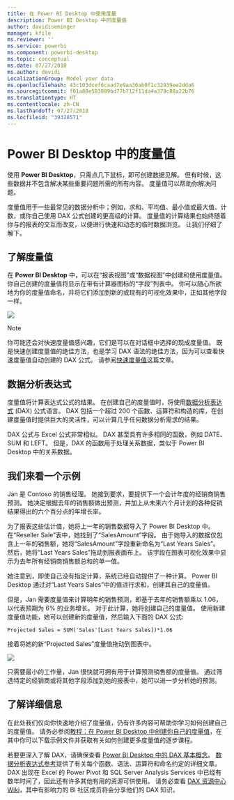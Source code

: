 ```yaml
---
title: 在 Power BI Desktop 中使用度量
description: Power BI Desktop 中的度量值
author: davidiseminger
manager: kfile
ms.reviewer: ''
ms.service: powerbi
ms.component: powerbi-desktop
ms.topic: conceptual
ms.date: 07/27/2018
ms.author: davidi
LocalizationGroup: Model your data
ms.openlocfilehash: 43c103dcef6caad7e9aa36ab0f1c32939ee2dda6
ms.sourcegitcommit: f01a88e583889bd77b712f11da4a379c88a22b76
ms.translationtype: HT
ms.contentlocale: zh-CN
ms.lasthandoff: 07/27/2018
ms.locfileid: "39328571"
---
```

# <a name="measures-in-power-bi-desktop"></a>Power BI Desktop 中的度量值
使用 **Power BI Desktop**，只需点几下鼠标，即可创建数据见解。 但有时候，这些数据并不包含解决某些重要问题所需的所有内容。 度量值可以帮助你解决问题。

度量值用于一些最常见的数据分析中；例如，求和、平均值、最小值或最大值、计数，或你自己使用 DAX 公式创建的更高级的计算。 度量值的计算结果也始终随着你与的报表的交互而改变，以便进行快速和动态的临时数据浏览。 让我们仔细了解下。

## <a name="understanding-measures"></a>了解度量值
在 **Power BI Desktop** 中，可以在“报表视图”或“数据视图”中创建和使用度量值。 你自己创建的度量值将显示在带有计算器图标的“字段”列表中。 你可以随心所欲地为你的度量值命名，并将它们添加到新的或现有的可视化效果中，正如其他字段一样。

![](media/desktop-measures/measuresinpbid_measinfieldlist.png)

> [!NOTE]
> 你可能还会对快速度量值感兴趣，它们是可以在对话框中选择的现成度量值。 既是快速创建度量值的绝佳方法，也是学习 DAX 语法的绝佳方法，因为可以查看快速度量值自动创建的 DAX 公式。 请参阅[快速度量值](desktop-quick-measures.md)这篇文章。
> 
> 

## <a name="data-analysis-expressions"></a>数据分析表达式
度量值将计算表达式公式的结果。 在创建自己的度量值时，将使用[数据分析表达式](https://msdn.microsoft.com/library/gg413422.aspx) (DAX) 公式语言。 DAX 包括一个超过 200 个函数、运算符和构造的库，在创建度量值时提供巨大的灵活性，可以计算几乎任何数据分析需求的结果。

DAX 公式与 Excel 公式非常相似。 DAX 甚至具有许多相同的函数，例如 DATE、SUM 和 LEFT。 但是，DAX 的函数用于处理关系数据，类似于 Power BI Desktop 中的关系数据。

## <a name="lets-look-at-an-example"></a>我们来看一个示例
Jan 是 Contoso 的销售经理。 她接到要求，要提供下一个会计年度的经销商销售预测。 她决定根据去年的销售额做出预测，并加上从未来六个月计划的各种促销结果得出的六个百分点的年增长率。

为了报表这些估计值，她将上一年的销售数据导入了 Power BI Desktop 中。 在“Reseller Sale”表中，她找到了“SalesAmount”字段。 由于她导入的数据仅包含上一年的销售额，她将“SalesAmount”字段重新命名为“Last Years Sales”。 然后，她将“Last Years Sales”拖动到报表画布上。 该字段在图表可视化效果中显示为去年所有经销商销售额总和的单一值。

她注意到，即使自己没有指定计算，系统已经自动提供了一种计算。 Power BI Desktop 通过对“Last Years Sales”中的值进行求和，创建其自己的度量值。

但是，Jan 需要度量值来计算明年的销售预测，即基于去年的销售额乘以 1.06，以代表预期为 6% 的业务增长。 对于此计算，她将创建自己的度量值。 使用新建度量值功能，她可以创建新的度量值，然后输入下面的 DAX 公式:

    Projected Sales = SUM('Sales'[Last Years Sales])*1.06

接着将她的新“Projected Sales”度量值拖动到图表中。

![](media/desktop-measures/measuresinpbid_lastyearsales.png)

只需要最小的工作量，Jan 很快就可拥有用于计算预测销售额的度量值。 通过筛选特定的经销商或将其他字段添加到她的报表中，她可以进一步分析她的预测。

## <a name="learn-more"></a>了解详细信息
在此处我们仅向你快速地介绍了度量值，仍有许多内容可帮助你学习如何创建自己的度量值。 请务必参阅[教程：在 Power BI Desktop 中创建你自己的度量值](desktop-tutorial-create-measures.md)，在其中你可以下载示例文件并获取有关如何创建更多度量值的逐步课程。  

若要更深入了解 DAX，请确保查看 [Power BI Desktop 中的 DAX 基本概念](desktop-quickstart-learn-dax-basics.md)。 [数据分析表达式参考](https://msdn.microsoft.com/library/gg413422.aspx)提供了有关每个函数、语法、运算符和命名约定的详细文章。 DAX 出现在 Excel 的 Power Pivot 和 SQL Server Analysis Services 中已经有数年时间了，因此还有许多其他有用的资源可供使用。 请务必查看 [DAX 资源中心 Wiki](http://social.technet.microsoft.com/wiki/contents/articles/1088.dax-resource-center.aspx)，其中有影响力的 BI 社区成员将会分享他们的 DAX 知识。



